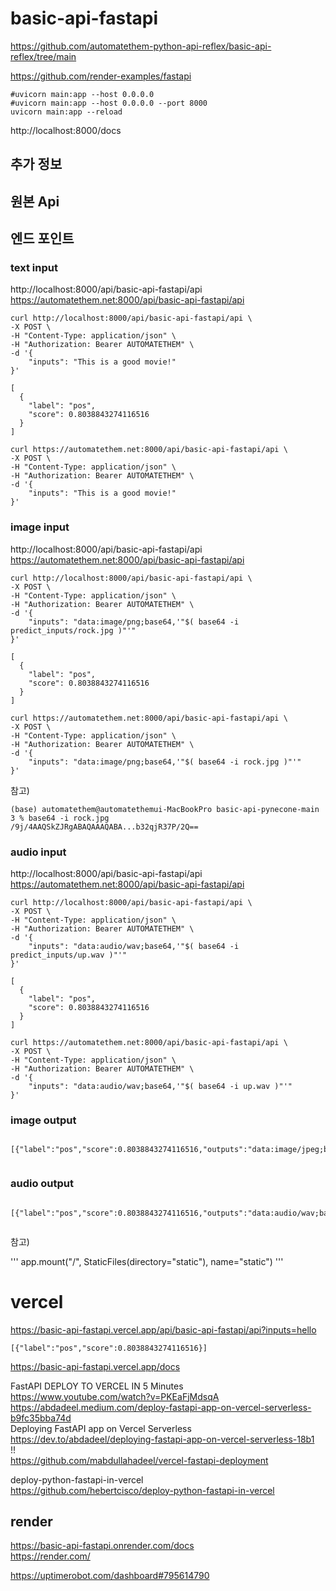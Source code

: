 # basic-api-fastapi

https://github.com/automatethem-python-api-reflex/basic-api-reflex/tree/main

https://github.com/render-examples/fastapi

```
#uvicorn main:app --host 0.0.0.0
#uvicorn main:app --host 0.0.0.0 --port 8000
uvicorn main:app --reload
```

http://localhost:8000/docs

## 추가 정보

## 원본 Api

## 엔드 포인트

### text input

http://localhost:8000/api/basic-api-fastapi/api  
https://automatethem.net:8000/api/basic-api-fastapi/api
```
curl http://localhost:8000/api/basic-api-fastapi/api \
-X POST \
-H "Content-Type: application/json" \
-H "Authorization: Bearer AUTOMATETHEM" \
-d '{
    "inputs": "This is a good movie!"
}'
```

```
[
  {
    "label": "pos",
    "score": 0.8038843274116516
  }
]
```

```
curl https://automatethem.net:8000/api/basic-api-fastapi/api \
-X POST \
-H "Content-Type: application/json" \
-H "Authorization: Bearer AUTOMATETHEM" \
-d '{
    "inputs": "This is a good movie!"
}'
```

### image input

http://localhost:8000/api/basic-api-fastapi/api  
https://automatethem.net:8000/api/basic-api-fastapi/api
```
curl http://localhost:8000/api/basic-api-fastapi/api \
-X POST \
-H "Content-Type: application/json" \
-H "Authorization: Bearer AUTOMATETHEM" \
-d '{
    "inputs": "data:image/png;base64,'"$( base64 -i predict_inputs/rock.jpg )"'"
}'
```

```
[
  {
    "label": "pos",
    "score": 0.8038843274116516
  }
]
```

```
curl https://automatethem.net:8000/api/basic-api-fastapi/api \
-X POST \
-H "Content-Type: application/json" \
-H "Authorization: Bearer AUTOMATETHEM" \
-d '{
    "inputs": "data:image/png;base64,'"$( base64 -i rock.jpg )"'"
}'
```

참고)

```
(base) automatethem@automatethemui-MacBookPro basic-api-pynecone-main 3 % base64 -i rock.jpg
/9j/4AAQSkZJRgABAQAAAQABA...b32qjR37P/2Q==
```

### audio input

http://localhost:8000/api/basic-api-fastapi/api  
https://automatethem.net:8000/api/basic-api-fastapi/api
```
curl http://localhost:8000/api/basic-api-fastapi/api \
-X POST \
-H "Content-Type: application/json" \
-H "Authorization: Bearer AUTOMATETHEM" \
-d '{
    "inputs": "data:audio/wav;base64,'"$( base64 -i predict_inputs/up.wav )"'"
}'
```

```
[
  {
    "label": "pos",
    "score": 0.8038843274116516
  }
]
```

```
curl https://automatethem.net:8000/api/basic-api-fastapi/api \
-X POST \
-H "Content-Type: application/json" \
-H "Authorization: Bearer AUTOMATETHEM" \
-d '{
    "inputs": "data:audio/wav;base64,'"$( base64 -i up.wav )"'"
}'
```

### image output

```
```

```
[{"label":"pos","score":0.8038843274116516,"outputs":"data:image/jpeg;base64,/9j/4AAQSkZJRgABAQAAAQABAAD/2wBDA...fvHC2rn1GKtDMUnJNGabSjrTEf/9k="}]
```

```
```

### audio output

```
```

```
[{"label":"pos","score":0.8038843274116516,"outputs":"data:audio/wav;base64,UklGRiR9AABXQVZFZm10IBAAAAABAA...5//j/CAAUAA4ABQAUAA=="}]
```

```
```

참고)

'''
app.mount("/", StaticFiles(directory="static"), name="static")
'''

# vercel

https://basic-api-fastapi.vercel.app/api/basic-api-fastapi/api?inputs=hello
```
[{"label":"pos","score":0.8038843274116516}]
```

https://basic-api-fastapi.vercel.app/docs

FastAPI DEPLOY TO VERCEL IN 5 Minutes  
https://www.youtube.com/watch?v=PKEaFjMdsqA  
https://abdadeel.medium.com/deploy-fastapi-app-on-vercel-serverless-b9fc35bba74d  
Deploying FastAPI app on Vercel Serverless  
https://dev.to/abdadeel/deploying-fastapi-app-on-vercel-serverless-18b1  
!!  
https://github.com/mabdullahadeel/vercel-fastapi-deployment

deploy-python-fastapi-in-vercel  
https://github.com/hebertcisco/deploy-python-fastapi-in-vercel

## render

https://basic-api-fastapi.onrender.com/docs  
https://render.com/  

https://uptimerobot.com/dashboard#795614790

